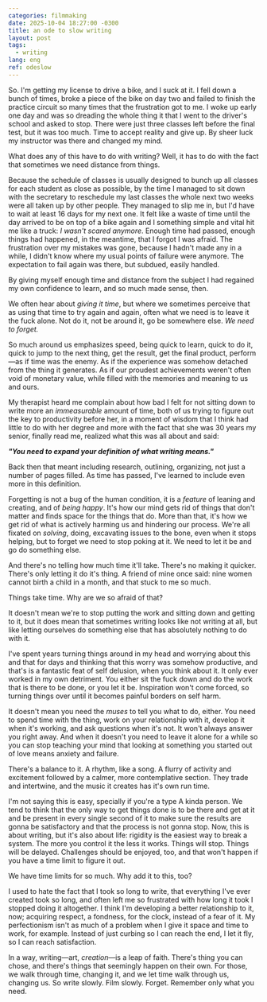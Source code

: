 ```yaml
---
categories: filmmaking
date: 2025-10-04 18:27:00 -0300
title: an ode to slow writing
layout: post
tags:
  - writing
lang: eng
ref: odeslow
---
```

So. I'm getting my license to drive a bike, and I suck at it. I fell down a bunch of times, broke a piece of the bike on day two and failed to finish the practice circuit so many times that the frustration got to me. I woke up early one day and was so dreading the whole thing it that I went to the driver's school and asked to stop. There were just three classes left before the final test, but it was too much. Time to accept reality and give up. By sheer luck my instructor was there and changed my mind. 

What does any of this have to do with writing? Well, it has to do with the fact that sometimes we need distance from things.

Because the schedule of classes is usually designed to bunch up all classes for each student as close as possible, by the time I managed to sit down with the secretary to reschedule my last classes the whole next two weeks were all taken up by other people. They managed to slip me in, but I'd have to wait at least 16 days for my next one. It felt like a waste of time until the day arrived to be on top of a bike again and I something simple and vital hit me like a truck: *I wasn't scared anymore*. Enough time had passed, enough things had happened, in the meantime, that I forgot I was afraid. The frustration over my mistakes was gone, because I hadn't made any in a while, I didn't know where my usual points of failure were anymore. The expectation to fail again was there, but subdued, easily handled.

By giving myself enough time and distance from the subject I had regained my own confidence to learn, and so much made sense, then. 

We often hear about *giving it time*, but where we sometimes perceive that as using that time to try again and again, often what we need is to leave it the fuck alone. Not do it, not be around it, go be somewhere else. *We need to forget.* 

So much around us emphasizes speed, being quick to learn, quick to do it, quick to jump to the next thing, get the result, get the final product, perform—as if time was the enemy. As if the experience was somehow detached from the thing it generates. As if our proudest achievements weren't often void of monetary value, while filled with the memories and meaning to us and ours.

My therapist heard me complain about how bad I felt for not sitting down to write more an _immeasurable_ amount of time, both of us trying to figure out the key to productivity before her, in a moment of wisdom that I think had little to do with her degree and more with the fact that she was 30 years my senior, finally read me, realized what this was all about and said:

***"You need to expand your definition of what writing means."***

Back then that meant including research, outlining, organizing, not just a number of pages filled. As time has passed, I've learned to include even more in this definition. 

Forgetting is not a bug of the human condition, it is a *feature* of leaning and creating, and of *being happy*. It's how our mind gets rid of things that don't matter and finds space for the things that do. More than that, it's how we get rid of what is actively harming us and hindering our process. We're all fixated on *solving*, doing, excavating issues to the bone, even when it stops helping, but to forget we need to stop poking at it. We need to let it be and go do something else.

And there's no telling how much time it'll take. There's no making it quicker. There's only letting it do it's thing. A friend of mine once said: nine women cannot birth a child in a month, and that stuck to me so much.

Things take time. Why are we so afraid of that?

It doesn't mean we're to stop putting the work and sitting down and getting to it, but it does mean that sometimes writing looks like not writing at all, but like letting ourselves do something else that has absolutely nothing to do with it.

I've spent years turning things around in my head and worrying about this and that for days and thinking that this worry was somehow productive, and that's is a fantastic feat of self delusion, when you think about it. It only ever worked in my own detriment. You either sit the fuck down and do the work that is there to be done, or you let it be. Inspiration won't come forced, so turning things over until it becomes painful borders on self harm.

It doesn't mean you need the *muses* to tell you what to do, either. You need to spend time with the thing, work on your relationship with it, develop it when it's working, and ask questions when it's not. It won't always answer you right away. And when it doesn't you need to leave it alone for a while so you can stop teaching your mind that looking at something you started out of love means anxiety and failure.

There's a balance to it. A rhythm, like a song. A flurry of activity and excitement followed by a calmer, more contemplative section. They trade and intertwine, and the music it creates has it's own run time.

I'm not saying this is easy, specially if you're a type A kinda person. We tend to think that the only way to get things done is to be there and get at it and be present in every single second of it to make sure the results are gonna be satisfactory and that the process is not gonna stop. Now, this is about writing, but it's also about life: rigidity is the easiest way to break a system. The more you control it the less it works. Things will stop. Things will be delayed. Challenges should be enjoyed, too, and that won't happen if you have a time limit to figure it out.

We have time limits for so much. Why add it to this, too?

I used to hate the fact that I took so long to write, that everything I've ever created took so long, and often left me so frustrated with how long it took I stopped doing it altogether. I think I'm developing a better relationship to it, now; acquiring respect, a fondness, for the clock, instead of a fear of it. My perfectionism isn't as much of a problem when I give it space and time to work, for example. Instead of just curbing so I can reach the end, I let it fly, so I can reach satisfaction.

In a way, writing—art, *creation*—is a leap of faith. There's thing you can chose, and there's things that seemingly happen on their own. For those, we walk through time, changing it, and we let time walk through us, changing us. So write slowly. Film slowly. Forget. Remember only what you need.